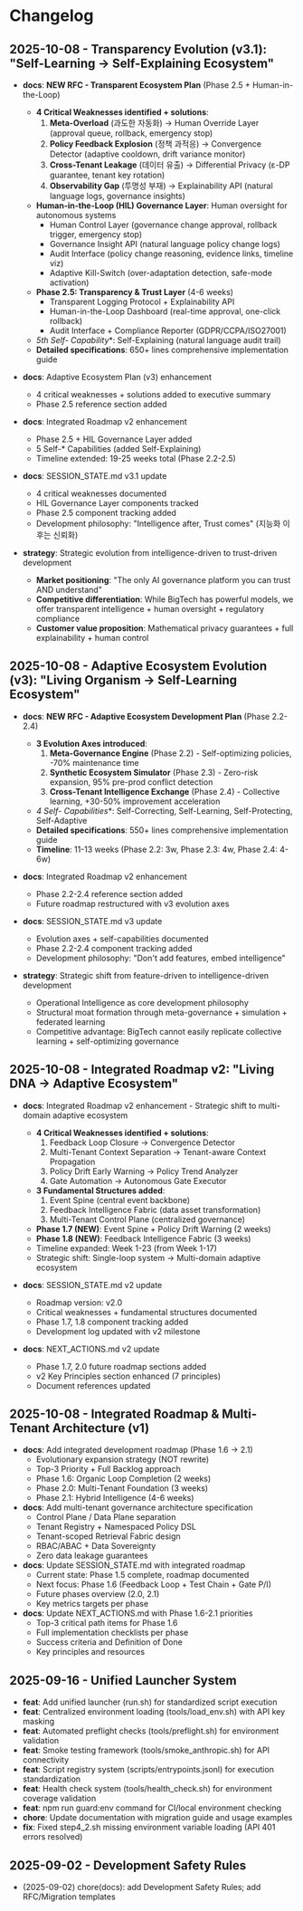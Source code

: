 # Changelog

## 2025-10-08 - Transparency Evolution (v3.1): "Self-Learning → Self-Explaining Ecosystem"

- **docs**: **NEW RFC - Transparent Ecosystem Plan** (Phase 2.5 + Human-in-the-Loop)
  - **4 Critical Weaknesses identified + solutions**:
    1. **Meta-Overload** (과도한 자동화) → Human Override Layer (approval queue, rollback, emergency stop)
    2. **Policy Feedback Explosion** (정책 과적응) → Convergence Detector (adaptive cooldown, drift variance monitor)
    3. **Cross-Tenant Leakage** (데이터 유출) → Differential Privacy (ε-DP guarantee, tenant key rotation)
    4. **Observability Gap** (투명성 부재) → Explainability API (natural language logs, governance insights)
  - **Human-in-the-Loop (HIL) Governance Layer**: Human oversight for autonomous systems
    - Human Control Layer (governance change approval, rollback trigger, emergency stop)
    - Governance Insight API (natural language policy change logs)
    - Audit Interface (policy change reasoning, evidence links, timeline viz)
    - Adaptive Kill-Switch (over-adaptation detection, safe-mode activation)
  - **Phase 2.5: Transparency & Trust Layer** (4-6 weeks)
    - Transparent Logging Protocol + Explainability API
    - Human-in-the-Loop Dashboard (real-time approval, one-click rollback)
    - Audit Interface + Compliance Reporter (GDPR/CCPA/ISO27001)
  - **5th Self-* Capability**: Self-Explaining (natural language audit trail)
  - **Detailed specifications**: 650+ lines comprehensive implementation guide

- **docs**: Adaptive Ecosystem Plan (v3) enhancement
  - 4 critical weaknesses + solutions added to executive summary
  - Phase 2.5 reference section added

- **docs**: Integrated Roadmap v2 enhancement
  - Phase 2.5 + HIL Governance Layer added
  - 5 Self-* Capabilities (added Self-Explaining)
  - Timeline extended: 19-25 weeks total (Phase 2.2-2.5)

- **docs**: SESSION_STATE.md v3.1 update
  - 4 critical weaknesses documented
  - HIL Governance Layer components tracked
  - Phase 2.5 component tracking added
  - Development philosophy: "Intelligence after, Trust comes" (지능화 이후는 신뢰화)

- **strategy**: Strategic evolution from intelligence-driven to trust-driven development
  - **Market positioning**: "The only AI governance platform you can trust AND understand"
  - **Competitive differentiation**: While BigTech has powerful models, we offer transparent intelligence + human oversight + regulatory compliance
  - **Customer value proposition**: Mathematical privacy guarantees + full explainability + human control

## 2025-10-08 - Adaptive Ecosystem Evolution (v3): "Living Organism → Self-Learning Ecosystem"

- **docs**: **NEW RFC - Adaptive Ecosystem Development Plan** (Phase 2.2-2.4)
  - **3 Evolution Axes introduced**:
    1. **Meta-Governance Engine** (Phase 2.2) - Self-optimizing policies, -70% maintenance time
    2. **Synthetic Ecosystem Simulator** (Phase 2.3) - Zero-risk expansion, 95% pre-prod conflict detection
    3. **Cross-Tenant Intelligence Exchange** (Phase 2.4) - Collective learning, +30-50% improvement acceleration
  - **4 Self-* Capabilities**: Self-Correcting, Self-Learning, Self-Protecting, Self-Adaptive
  - **Detailed specifications**: 550+ lines comprehensive implementation guide
  - **Timeline**: 11-13 weeks (Phase 2.2: 3w, Phase 2.3: 4w, Phase 2.4: 4-6w)

- **docs**: Integrated Roadmap v2 enhancement
  - Phase 2.2-2.4 reference section added
  - Future roadmap restructured with v3 evolution axes

- **docs**: SESSION_STATE.md v3 update
  - Evolution axes + self-capabilities documented
  - Phase 2.2-2.4 component tracking added
  - Development philosophy: "Don't add features, embed intelligence"

- **strategy**: Strategic shift from feature-driven to intelligence-driven development
  - Operational Intelligence as core development philosophy
  - Structural moat formation through meta-governance + simulation + federated learning
  - Competitive advantage: BigTech cannot easily replicate collective learning + self-optimizing governance

## 2025-10-08 - Integrated Roadmap v2: "Living DNA → Adaptive Ecosystem"

- **docs**: Integrated Roadmap v2 enhancement - Strategic shift to multi-domain adaptive ecosystem
  - **4 Critical Weaknesses identified + solutions**:
    1. Feedback Loop Closure → Convergence Detector
    2. Multi-Tenant Context Separation → Tenant-aware Context Propagation
    3. Policy Drift Early Warning → Policy Trend Analyzer
    4. Gate Automation → Autonomous Gate Executor
  - **3 Fundamental Structures added**:
    1. Event Spine (central event backbone)
    2. Feedback Intelligence Fabric (data asset transformation)
    3. Multi-Tenant Control Plane (centralized governance)
  - **Phase 1.7 (NEW)**: Event Spine + Policy Drift Warning (2 weeks)
  - **Phase 1.8 (NEW)**: Feedback Intelligence Fabric (3 weeks)
  - Timeline expanded: Week 1-23 (from Week 1-17)
  - Strategic shift: Single-loop system → Multi-domain adaptive ecosystem

- **docs**: SESSION_STATE.md v2 update
  - Roadmap version: v2.0
  - Critical weaknesses + fundamental structures documented
  - Phase 1.7, 1.8 component tracking added
  - Development log updated with v2 milestone

- **docs**: NEXT_ACTIONS.md v2 update
  - Phase 1.7, 2.0 future roadmap sections added
  - v2 Key Principles section enhanced (7 principles)
  - Document references updated

## 2025-10-08 - Integrated Roadmap & Multi-Tenant Architecture (v1)

- **docs**: Add integrated development roadmap (Phase 1.6 → 2.1)
  - Evolutionary expansion strategy (NOT rewrite)
  - Top-3 Priority + Full Backlog approach
  - Phase 1.6: Organic Loop Completion (2 weeks)
  - Phase 2.0: Multi-Tenant Foundation (3 weeks)
  - Phase 2.1: Hybrid Intelligence (4-6 weeks)
- **docs**: Add multi-tenant governance architecture specification
  - Control Plane / Data Plane separation
  - Tenant Registry + Namespaced Policy DSL
  - Tenant-scoped Retrieval Fabric design
  - RBAC/ABAC + Data Sovereignty
  - Zero data leakage guarantees
- **docs**: Update SESSION_STATE.md with integrated roadmap
  - Current state: Phase 1.5 complete, roadmap documented
  - Next focus: Phase 1.6 (Feedback Loop + Test Chain + Gate P/I)
  - Future phases overview (2.0, 2.1)
  - Key metrics targets per phase
- **docs**: Update NEXT_ACTIONS.md with Phase 1.6-2.1 priorities
  - Top-3 critical path items for Phase 1.6
  - Full implementation checklists per phase
  - Success criteria and Definition of Done
  - Key principles and resources

## 2025-09-16 - Unified Launcher System

- **feat**: Add unified launcher (run.sh) for standardized script execution
- **feat**: Centralized environment loading (tools/load_env.sh) with API key masking
- **feat**: Automated preflight checks (tools/preflight.sh) for environment validation
- **feat**: Smoke testing framework (tools/smoke_anthropic.sh) for API connectivity
- **feat**: Script registry system (scripts/entrypoints.jsonl) for execution standardization
- **feat**: Health check system (tools/health_check.sh) for environment coverage validation
- **feat**: npm run guard:env command for CI/local environment checking
- **chore**: Update documentation with migration guide and usage examples
- **fix**: Fixed step4_2.sh missing environment variable loading (API 401 errors resolved)

## 2025-09-02 - Development Safety Rules

- (2025-09-02) chore(docs): add Development Safety Rules; add RFC/Migration templates
